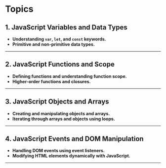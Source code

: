 # **Topics**

## 1. JavaScript Variables and Data Types

- **Understanding `var`, `let`, and `const` keywords.**
- **Primitive and non-primitive data types.**

---

## 2. JavaScript Functions and Scope

- **Defining functions and understanding function scope.**
- **Higher-order functions and closures.**

---

## 3. JavaScript Objects and Arrays

- **Creating and manipulating objects and arrays.**
- **Iterating through arrays and objects using loops.**

---

## 4. JavaScript Events and DOM Manipulation

- **Handling DOM events using event listeners.**
- **Modifying HTML elements dynamically with JavaScript.**

---

